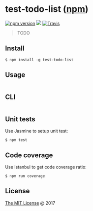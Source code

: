 # test-todo-list ([npm](https://www.npmjs.com/package/test-todo-list))

[![npm version](https://badge.fury.io/js/test-todo-list.svg)](https://badge.fury.io/js/test-todo-list)
![](https://img.shields.io/npm/dt/test-todo-list.svg)
[![Travis](https://img.shields.io/travis/piecioshka/test-todo-list.svg?maxAge=2592000)](https://travis-ci.org/piecioshka/test-todo-list)

> TODO

## Install

```
$ npm install -g test-todo-list
```

## Usage

```javascript
```

## CLI

```
```

## Unit tests

Use Jasmine to setup unit test:

```
$ npm test
```

## Code coverage

Use Istanbul to get code coverage ratio:

```
$ npm run coverage
```

## License

[The MIT License](http://piecioshka.mit-license.org) @ 2017
